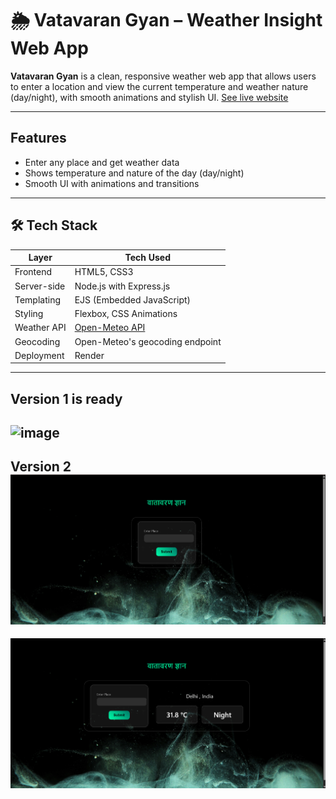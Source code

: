 # 🌦️ Vatavaran Gyan – Weather Insight Web App

**Vatavaran Gyan** is a clean, responsive weather web app that allows users to enter a location and view the current temperature and weather nature (day/night), with smooth animations and stylish UI.
[See live website](https://vatavaran-gyan.onrender.com)

---

## Features

-  Enter any place and get weather data
-  Shows temperature and nature of the day (day/night)
-  Smooth UI with animations and transitions


---

## 🛠️ Tech Stack

| Layer           | Tech Used                                |
|-----------------|------------------------------------------|
| Frontend        | HTML5, CSS3                              |
| Server-side     | Node.js with Express.js                  |
| Templating      | EJS (Embedded JavaScript)                |
| Styling         | Flexbox, CSS Animations                  |
| Weather API     | [Open-Meteo API](https://open-meteo.com) |
| Geocoding       | Open-Meteo's geocoding endpoint          |
| Deployment      | Render                                   |

---

Version 1 is ready
---


![image](https://github.com/user-attachments/assets/eab14009-3937-48d6-a41c-2dc7ec5d737d)
---


Version 2 
![alt text](/public/image/image.png)
---


![alt text](/public/image/image-1.png)
